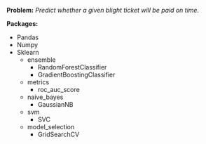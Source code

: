 **Problem:** *Predict whether a given blight ticket will be paid on time.*

**Packages:**
  * Pandas
  * Numpy
  * Sklearn
    * ensemble
      * RandomForestClassifier
      * GradientBoostingClassifier
    * metrics
      * roc_auc_score
    * naive_bayes
      * GaussianNB
    * svm
      * SVC
    * model_selection
      * GridSearchCV
